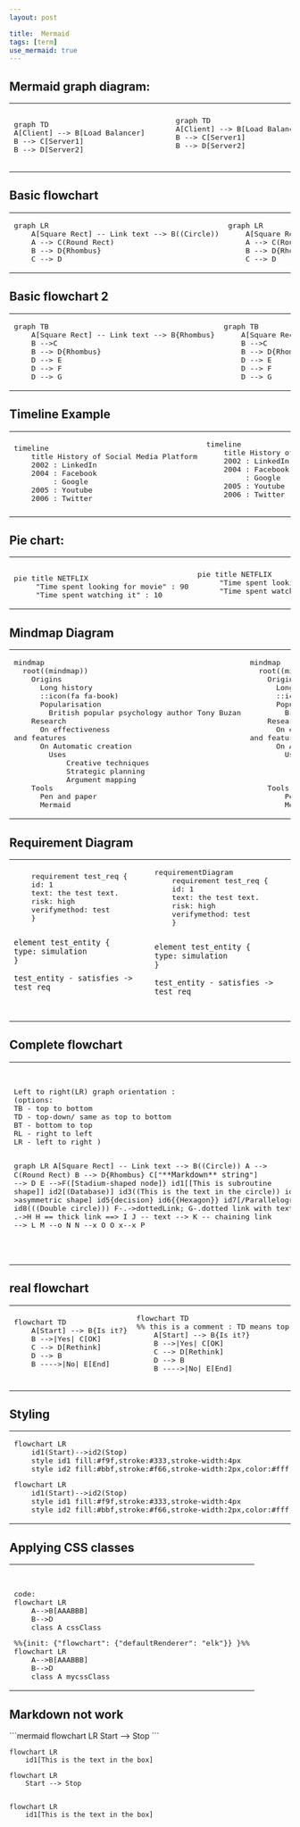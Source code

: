 ```yaml
---
layout: post

title:  Mermaid
tags: [term]
use_mermaid: true
---
```


<html>
<body>
	
<h2>Mermaid graph diagram:</h2>
<table><tr>
<td>
<pre>
graph TD 
A[Client] --> B[Load Balancer] 
B --> C[Server1] 
B --> D[Server2]
</pre>
</td>
<td>
<pre class="mermaid">
	graph TD 
	A[Client] --> B[Load Balancer] 
	B --> C[Server1] 
	B --> D[Server2]
 </pre>
</td>
<td><pre>
   graph TD 
	A[Client] -->|tcp_123| B
	B(Load Balancer) 
	B -->|tcp_456| C[Server1] 
	B -->|tcp_456| D[Server2]
</pre></td>
<td>
<pre class="mermaid">
	graph TD 
	A[Client] -->|tcp_123| B
	B(Load Balancer) 
	B -->|tcp_456| C[Server1] 
	B -->|tcp_456| D[Server2]
 </pre>
</td>
</tr></table>

<h2>Basic flowchart</h2>
<table><tr><td>
<pre>
graph LR
    A[Square Rect] -- Link text --> B((Circle))
    A --> C(Round Rect)
    B --> D{Rhombus}
    C --> D
</pre>
</td><td>
<pre class="mermaid">
graph LR
    A[Square Rect] -- Link text --> B((Circle))
    A --> C(Round Rect)
    B --> D{Rhombus}
    C --> D
</pre>
</td></tr></table>

<h2>Basic flowchart 2</h2>
<table><tr><td>
<pre>
graph TB
    A[Square Rect] -- Link text --> B{Rhombus}
    B -->C
    B --> D{Rhombus}
    D --> E
    D --> F
    D --> G
</pre>
</td><td>
<pre class="mermaid">
graph TB
    A[Square Rect] -- Link text --> B{Rhombus}
    B -->C
    B --> D{Rhombus}
    D --> E
    D --> F
    D --> G
</pre>
</td></tr></table>


<h2>Timeline Example</h2>
<table><tr><td>
<pre>timeline
    title History of Social Media Platform
    2002 : LinkedIn
    2004 : Facebook
         : Google
    2005 : Youtube
    2006 : Twitter
</pre>
</td><td>
 <pre class="mermaid">
timeline
    title History of Social Media Platform
    2002 : LinkedIn
    2004 : Facebook
         : Google
    2005 : Youtube
    2006 : Twitter
	</pre>
</td></tr></table>

<h2>Pie chart:</h2>
<table><tr><td>
<pre>	
pie title NETFLIX
	 "Time spent looking for movie" : 90
	 "Time spent watching it" : 10
</pre>
</td><td>
 <pre class="mermaid">
pie title NETFLIX
	 "Time spent looking for movie" : 90
	 "Time spent watching it" : 10
</pre>
</td></tr></table>

<h2>Mindmap Diagram</h2>
<table><tr><td>
<pre>
mindmap
  root((mindmap))
    Origins
      Long history
      ::icon(fa fa-book)
      Popularisation
        British popular psychology author Tony Buzan
    Research
      On effectiveness<br/>and features
      On Automatic creation
        Uses
            Creative techniques
            Strategic planning
            Argument mapping
    Tools
      Pen and paper
      Mermaid
</pre>
</td><td>
<pre class="mermaid">
mindmap
  root((mindmap))
    Origins
      Long history
      ::icon(fa fa-book)
      Popularisation
        British popular psychology author Tony Buzan
    Research
      On effectiveness<br/>and features
      On Automatic creation
        Uses
            Creative techniques
            Strategic planning
            Argument mapping
    Tools
        Pen and paper
        Mermaid
</pre>
</td></tr></table>

<h2>Requirement Diagram</h2>
<table><tr><td>
<pre>
    requirement test_req {
    id: 1
    text: the test text.
    risk: high
    verifymethod: test
    }

    element test_entity {
    type: simulation
    }

    test_entity - satisfies -> test_req
</pre>
</td><td>
<pre  class="mermaid">
requirementDiagram
    requirement test_req {
    id: 1
    text: the test text.
    risk: high
    verifymethod: test
    }

    element test_entity {
    type: simulation
    }

    test_entity - satisfies -> test_req
</pre>
</td></tr></table>

<h2>Complete flowchart</h2>
<table><tr><td>
<pre>
Left to right(LR) graph orientation :
(options:
TB - top to bottom
TD - top-down/ same as top to bottom
BT - bottom to top
RL - right to left
LR - left to right )

graph LR
    A[Square Rect] -- Link text --> B((Circle))
    A --> C(Round Rect)
    B --> D{Rhombus}
    C["`**Markdown** string`"] --> D
	E -->F([Stadium-shaped node]}
	id1[[This is  subroutine shape]]
	id2[(Database)]
	id3((This is the text in the circle))
	id4 >asymmetric shape]
	id5{decision} 
	id6{{Hexagon}}
	id7[/Parallelogram/] 
	id8(((Double circle)))
	F-.->dottedLink;
	G-.dotted link with text .->H
	H == thick link ==> I
	J -- text --> K -- chaining link --> L
	M --o N
    N --x O
	O x--x P
</pre>
</td><td>
<pre class="mermaid">
graph LR
    A[Square Rect] -- Link text --> B((Circle))
    A --> C(Round Rect)
    B --> D{Rhombus}
    C --> E["`**Markdown** string`"] 
	E -->F([Stadium-shaped node])
	id1[[This is subroutine shape]]
	id2[(Database)]
	id3((This is the text in the circle))
	id4>asymmetric shape]
	id5{decision}
	id6{{Hexagon}}	
	id7[/Parallelogram/]
	id8(((Double circle)))
	F-.->dottedLink;
	G-.dotted link with text .->H
	H == thick link ==> I
	J -- text --> K -- chaining link --> L
	M --o N
    N --x O
	O x--x P
	
</pre>
</td></tr></table>

<h2>real flowchart</h2>
<table><tr><td>
<pre>
flowchart TD
    A[Start] --> B{Is it?}
    B -->|Yes| C[OK]
    C --> D[Rethink]
    D --> B
    B ---->|No| E[End]

</pre>
</td><td>
<pre class="mermaid">
flowchart TD
%% this is a comment : TD means top down orientation of the chart
    A[Start] --> B{Is it?}
    B -->|Yes| C[OK]
    C --> D[Rethink]
    D --> B
    B ---->|No| E[End]

</pre>
</td></tr></table>

<h2>Styling</h2>
<table><tr><td>
<pre>
flowchart LR
    id1(Start)-->id2(Stop)
    style id1 fill:#f9f,stroke:#333,stroke-width:4px
    style id2 fill:#bbf,stroke:#f66,stroke-width:2px,color:#fff,stroke-dasharray: 5 5
</pre>
<pre  class="mermaid">
flowchart LR
    id1(Start)-->id2(Stop)
    style id1 fill:#f9f,stroke:#333,stroke-width:4px
    style id2 fill:#bbf,stroke:#f66,stroke-width:2px,color:#fff,stroke-dasharray: 5 5
</pre>
</td></tr></table>

<h2>Applying CSS classes</h2>
<table><tr><td>
<pre>
<!-- predefine class -->
<style>
  .cssClass > rect {
    fill: #ff0000;
    stroke: #ffff00;
    stroke-width: 4px;
	font-size:20px;
  }
</style>
code:
flowchart LR
    A-->B[AAA<span>BBB</span>]
    B-->D
    class A cssClass
</pre>
<style>
  .mycssClass  {
    font-size:20px;
  }
</style>
<pre  class="mermaid">
%%{init: {"flowchart": {"defaultRenderer": "elk"}} }%%
flowchart LR
    A-->B[AAA<span>BBB</span>]
    B-->D
    class A mycssClass
</pre>
</td></tr></table>

<h2>Markdown not work</h2>
```mermaid
flowchart LR
    Start --> Stop
```

~~~
flowchart LR
    id1[This is the text in the box]

~~~

~~~ mermaid
flowchart LR
    Start --> Stop


flowchart LR
    id1[This is the text in the box]
~~~

<!-------------------------------------------------------------------------------------->
</body>

<!--
<script type="module">
      import mermaid from 'https://cdn.jsdelivr.net/npm/mermaid@10/dist/mermaid.esm.min.mjs';
      mermaid.initialize({ startOnLoad: true });
</script>
-->

</html>